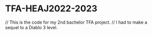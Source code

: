 # TFA-HEAJ2022-2023
// This is the code for my 2nd bachelor TFA project. 
// I had to make a sequel to a Diablo 3 level. 
